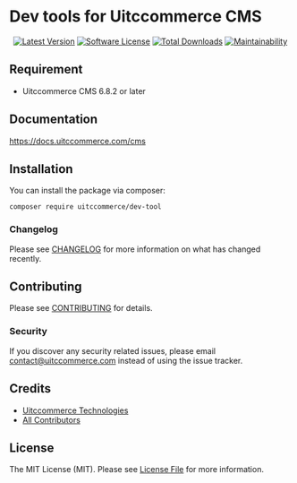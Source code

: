 # Dev tools for Uitccommerce CMS

<p align="center">
    <a href="https://packagist.org/packages/uitccommerce/dev-tool"><img src="https://img.shields.io/packagist/v/uitccommerce/dev-tool.svg?style=flat-square" alt="Latest Version"></a>
    <a href="/LICENSE"><img src="https://img.shields.io/badge/license-MIT-brightgreen.svg?style=flat-square" alt="Software License"></a>
    <a href="https://packagist.org/packages/uitccommerce/dev-tool"><img src="https://img.shields.io/packagist/dt/uitccommerce/dev-tool.svg?style=flat-square" alt="Total Downloads"></a>
    <a href="https://codeclimate.com/github/uitccommerce/dev-tool/maintainability"><img src="https://api.codeclimate.com/v1/badges/a6e4612307e3b3bf8252/maintainability" alt="Maintainability"></a>
</p>

## Requirement

- Uitccommerce CMS 6.8.2 or later

## Documentation

https://docs.uitccommerce.com/cms

## Installation

You can install the package via composer:

```shell
composer require uitccommerce/dev-tool
```

### Changelog

Please see [CHANGELOG](CHANGELOG.md) for more information on what has changed recently.

## Contributing

Please see [CONTRIBUTING](CONTRIBUTING.md) for details.

### Security

If you discover any security related issues, please email contact@uitccommerce.com instead of using the issue tracker.

## Credits

- [Uitccommerce Technologies](https://github.com/uitccommerce)
- [All Contributors](../../contributors)

## License

The MIT License (MIT). Please see [License File](LICENSE) for more information.
